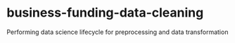 # business-funding-data-cleaning
Performing data science lifecycle for preprocessing and data transformation
